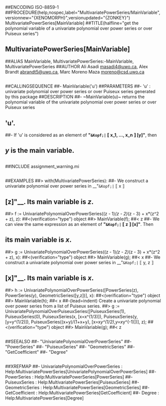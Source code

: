 ##ENCODING ISO-8859-1
##PROCEDURE(help,nospec,label="MultivariatePowerSeries/MainVariable",versionnew="{XENOMORPH}",versionupdated="{ZONKEY}") MultivariatePowerSeries[MainVariable]
##TITLE(halfline="get the polynomial variable of a univariate polynomial over power series or over Puiseux series")
##    MultivariatePowerSeries[MainVariable]
##ALIAS MainVariable, MultivariatePowerSeries:-MainVariable, MultivariatePowerSeries
##AUTHOR Ali Asadi masadi4@uwo.ca, Alex Brandt abrandt5@uwo.ca, Marc Moreno Maza moreno@csd.uwo.ca
##
##CALLINGSEQUENCE
##- MainVariable('u')
##PARAMETERS
##- 'u' : univariate polynomial over power series or over Puiseux series generated by this package
##DESCRIPTION
##- ~MainVariable(u)~ returns the polynomial variable of the univariate polynomial over power series or over Puiseux series
##  'u'.
##- If 'u' is considered as an element of __"`&Kopf;|` &lobrk; x_1, ..., x_n &robrk; [y]"__, then
##  _y_ is the main variable.
##
##INCLUDE assignment_warning.mi
##
##EXAMPLES
##> with(MultivariatePowerSeries):
##- We construct a univariate polynomial over power series in __"`&Kopf;|` &lobrk; x &robrk;
##  [z]"__. Its main variable is _z_.
##> f := UnivariatePolynomialOverPowerSeries((z - 1)*(z - 2)*(z - 3) + x*(z^2 + z), z):
##<(verification="type") object
##> MainVariable(f);
##< z
##- We can view the same expression as an element of __"`&Kopf;|` &lobrk; z &robrk; [x]"__. Then
##  its main variable is _x_.
##> g := UnivariatePolynomialOverPowerSeries((z - 1)*(z - 2)*(z - 3) + x*(z^2 + z), x):
##<(verification="type") object
##> MainVariable(g);
##< x
##- We construct a univariate polynomial over power series in __"`&Kopf;|` &lobrk; y, z &robrk;
##  [x]"__. Its main variable is _x_.
##> h := UnivariatePolynomialOverPowerSeries([PowerSeries(z), PowerSeries(y), GeometricSeries([y,z])], x):
##<(verification="type") object
##> MainVariable(h);
##< x
##-(lead=indent) Create a univariate polynomial over power series from a list of Puiseux series.
##> g := UnivariatePolynomialOverPuiseuxSeries([PuiseuxSeries(1), PuiseuxSeries(0), PuiseuxSeries(x, [x=x^(1/3)]), PuiseuxSeries(y, [y=y^(1/2)]), PuiseuxSeries((x+y)/(1+x+y), [x=x*y^(1/2),y=x*y^(-1)])], z);
##<(verification="type") object
##> MainVariable(g);
##< z
##
##SEEALSO
##- "UnivariatePolynomialOverPowerSeries"
##- "PowerSeries"
##- "PuiseuxSeries"
##- "GeometricSeries"
##- "GetCoefficient"
##- "Degree"
##
##XREFMAP
##- UnivariatePolynomialOverPowerSeries : Help:MultivariatePowerSeries[UnivariatePolynomialOverPowerSeries]
##- PowerSeries : Help:MultivariatePowerSeries[PowerSeries]
##- PuiseuxSeries : Help:MultivariatePowerSeries[PuiseuxSeries]
##- GeometricSeries : Help:MultivariatePowerSeries[GeometricSeries]
##- GetCoefficient : Help:MultivariatePowerSeries[GetCoefficient]
##- Degree : Help:MultivariatePowerSeries[Degree]
